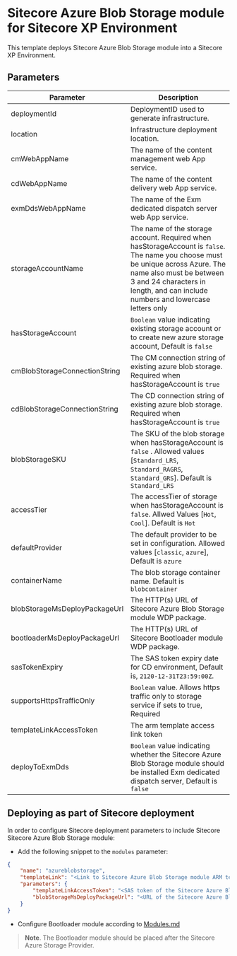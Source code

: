 # Sitecore Azure Blob Storage module for Sitecore XP Environment

This template deploys Sitecore Azure Blob Storage module into a Sitecore XP Environment.

## Parameters


| Parameter                                    | Description
-----------------------------------------------|------------------------------------------------
| deploymentId                                 | DeploymentID used to generate infrastructure.
| location                                     | Infrastructure deployment location.
| cmWebAppName                                 | The name of the content management web App service.
| cdWebAppName                                 | The name of the content delivery web App service.
| exmDdsWebAppName                             | The name of the Exm dedicated dispatch server web App service.
| storageAccountName                           | The name of the storage account. Required when hasStorageAccount is `false`. The name you choose must be unique across Azure. The name also must be between 3 and 24 characters in length, and can include numbers and lowercase letters only
| hasStorageAccount                            | `Boolean` value indicating existing storage account or to create new azure storage account, Default is `false`
| cmBlobStorageConnectionString                  | The CM connection string of existing azure blob storage. Required when hasStorageAccount is `true`
| cdBlobStorageConnectionString                  | The CD connection string of existing azure blob storage. Required when hasStorageAccount is `true`
| blobStorageSKU                               | The SKU of the blob storage when hasStorageAccount is `false` . Allowed values [`Standard_LRS`, `Standard_RAGRS`, `Standard_GRS`]. Default is `Standard_LRS`
| accessTier                                   | The accessTier of storage when hasStorageAccount is `false`. Allwed Values [`Hot`, `Cool`]. Default is `Hot`
| defaultProvider                              | The default provider to be set in configuration. Allowed values [`classic`, `azure`], Default is `azure`
| containerName                                | The blob storage container name. Default is `blobcontainer`
| blobStorageMsDeployPackageUrl                | The HTTP(s) URL of Sitecore Azure Blob Storage module WDP package.
| bootloaderMsDeployPackageUrl                 | The HTTP(s) URL of Sitecore Bootloader module WDP package.
| sasTokenExpiry                               | The SAS token expiry date for CD environment, Default is, `2120-12-31T23:59:00Z`.
| supportsHttpsTrafficOnly                     | `Boolean` value. Allows https traffic only to storage service if sets to true, Required
| templateLinkAccessToken                      | The arm template access link token
| deployToExmDds                               | `Boolean` value indicating whether the Sitecore Azure Blob Storage module should be installed Exm dedicated dispatch server, Default is `false`

## Deploying as part of Sitecore deployment

In order to configure Sitecore deployment parameters to include Sitecore Sitecore Azure Blob Storage module:

  * Add the following snippet to the `modules` parameter:

```JSON
{
    "name": "azureblobstorage",
    "templateLink": "<Link to Sitecore Azure Blob Storage module ARM template>",
    "parameters": {
        "templateLinkAccessToken": "<SAS token of the Sitecore Azure Blob Storage module ARM template>",
        "blobStorageMsDeployPackageUrl": "<URL of the Sitecore Azure Blob Storage module WDP>"     
    }
}
```

  * Configure Bootloader module according to [Modules.md](../../MODULES.md)
  > **Note**. The Bootloader module should be placed after the Sitecore Azure Storage Provider.